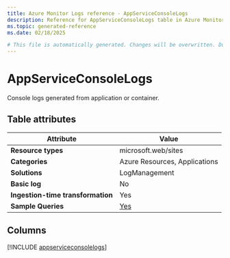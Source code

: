 ```yaml
---
title: Azure Monitor Logs reference - AppServiceConsoleLogs
description: Reference for AppServiceConsoleLogs table in Azure Monitor Logs.
ms.topic: generated-reference
ms.date: 02/18/2025

# This file is automatically generated. Changes will be overwritten. Do not change this file directly.
---
```


# AppServiceConsoleLogs

Console logs generated from application or container.


## Table attributes

|Attribute|Value|
|---|---|
|**Resource types**|microsoft.web/sites|
|**Categories**|Azure Resources, Applications|
|**Solutions**| LogManagement|
|**Basic log**|No|
|**Ingestion-time transformation**|Yes|
|**Sample Queries**|[Yes](/azure/azure-monitor/reference/queries/appserviceconsolelogs)|



## Columns
  
[!INCLUDE [appserviceconsolelogs](~/reusable-content/ce-skilling/azure/includes/azure-monitor/reference/tables/appserviceconsolelogs-include.md)]
